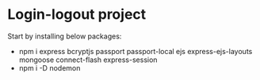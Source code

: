 # Login-logout project

Start by installing below packages:
- npm i express bcryptjs passport passport-local ejs express-ejs-layouts mongoose connect-flash express-session 
- npm i -D nodemon

